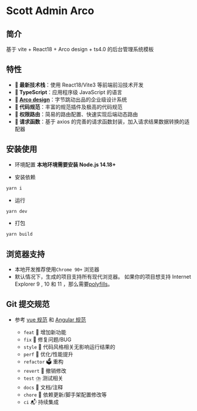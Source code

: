 # Scott Admin Arco

## 简介

基于 vite + React18 + Arco design + ts4.0 的后台管理系统模板

## 特性

- **🎄 最新技术栈**：使用 React18/Vite3 等前端前沿技术开发
- **🎄 TypeScript**：应用程序级 JavaScript 的语言
- **🎄 [Arco design](https://arco.design/vue/docs/start)**：字节跳动出品的企业级设计系统
- **🎄 代码规范**：丰富的规范插件及极高的代码规范
- **🎄 权限路由**：简易的路由配置、快速实现后端动态路由
- **🎄 请求函数**：基于 axios 的完善的请求函数封装，加入请求结果数据转换的适配器

## 安装使用

- 环境配置
  **本地环境需要安装 Node.js 14.18+**

- 安装依赖

```bash
yarn i
```

- 运行

```bash
yarn dev
```

- 打包

```bash
yarn build
```

## 浏览器支持

- 本地开发推荐使用`Chrome 90+` 浏览器
- 默认情况下，生成的项目支持所有现代浏览器。 如果你的项目想支持 Internet Explorer 9 , 10 和 11 ，那么需要[polyfills](https://github.com/facebook/create-react-app/blob/main/packages/react-app-polyfill/README.md)。

## Git 提交规范

- 参考 [vue 规范](https://github.com/vuejs/vue/blob/dev/.github/COMMIT_CONVENTION.md) 和 [Angular 规范](https://github.com/conventional-changelog/conventional-changelog/tree/master/packages/conventional-changelog-angular)

  - `feat` 🎉 增加新功能
  - `fix` 🔨 修复问题/BUG
  - `style` 🍖 代码风格相关无影响运行结果的
  - `perf` 🎃 优化/性能提升
  - `refactor` 🗳️ 重构
  - `revert` 🍹 撤销修改
  - `test` ⛈️ 测试相关
  - `docs` 📝 文档/注释
  - `chore` 📌 依赖更新/脚手架配置修改等
  - `ci` 📬 持续集成
